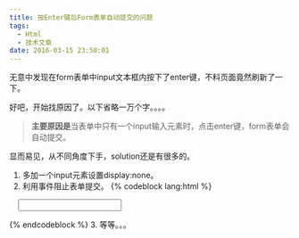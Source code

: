 ```yaml
---
title: 按Enter键后Form表单自动提交的问题
tags:
  - Html
  - 技术文章
date: 2016-03-15 23:50:01
---
```


无意中发现在form表单中input文本框内按下了enter键，不料页面竟然刷新了一下。

好吧，开始找原因了。以下省略一万个字。。。。<!--more-->

> **主要原因是**当表单中只有一个input输入元素时，点击enter键，form表单会自动提交。

显而易见，从不同角度下手，solution还是有很多的。

1.  多加一个input元素设置display:none。
2.  利用事件阻止表单提交。
{% codeblock lang:html %}
<form onsubmit="return false">
     <input type="text" name="test"/>
</form>
{% endcodeblock %}
3.  等等。。。